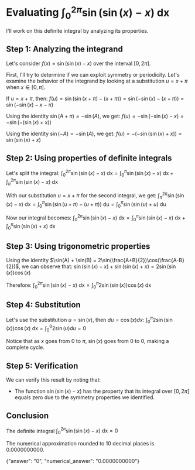 # Evaluating $\int_0^{2\pi}\sin(\sin(x)-x)\text{ dx}$

I'll work on this definite integral by analyzing its properties.

## Step 1: Analyzing the integrand

Let's consider $f(x) = \sin(\sin(x)-x)$ over the interval $[0, 2\pi]$.

First, I'll try to determine if we can exploit symmetry or periodicity. Let's examine the behavior of the integrand by looking at a substitution $u = x + \pi$ when $x \in [0, \pi]$.

If $u = x + \pi$, then:
$f(u) = \sin(\sin(x+\pi)-(x+\pi)) = \sin(-\sin(x)-(x+\pi)) = \sin(-\sin(x)-x-\pi)$

Using the identity $\sin(A+\pi) = -\sin(A)$, we get:
$f(u) = -\sin(-\sin(x)-x) = -\sin(-(\sin(x)+x))$

Using the identity $\sin(-A) = -\sin(A)$, we get:
$f(u) = -(-\sin(\sin(x)+x)) = \sin(\sin(x)+x)$

## Step 2: Using properties of definite integrals

Let's split the integral:
$\int_0^{2\pi}\sin(\sin(x)-x)\text{ dx} = \int_0^{\pi}\sin(\sin(x)-x)\text{ dx} + \int_{\pi}^{2\pi}\sin(\sin(x)-x)\text{ dx}$

With our substitution $u = x + \pi$ for the second integral, we get:
$\int_{\pi}^{2\pi}\sin(\sin(x)-x)\text{ dx} = \int_0^{\pi}\sin(\sin(u+\pi)-(u+\pi))\text{ du} = \int_0^{\pi}\sin(\sin(u)+u)\text{ du}$

Now our integral becomes:
$\int_0^{2\pi}\sin(\sin(x)-x)\text{ dx} = \int_0^{\pi}\sin(\sin(x)-x)\text{ dx} + \int_0^{\pi}\sin(\sin(x)+x)\text{ dx}$

## Step 3: Using trigonometric properties

Using the identity $\sin(A) + \sin(B) = 2\sin(\frac{A+B}{2})\cos(\frac{A-B}{2})$, we can observe that:
$\sin(\sin(x)-x) + \sin(\sin(x)+x) = 2\sin(\sin(x))\cos(x)$

Therefore:
$\int_0^{2\pi}\sin(\sin(x)-x)\text{ dx} = \int_0^{\pi}2\sin(\sin(x))\cos(x)\text{ dx}$

## Step 4: Substitution

Let's use the substitution $u = \sin(x)$, then $du = \cos(x)dx$:
$\int_0^{\pi}2\sin(\sin(x))\cos(x)\text{ dx} = \int_0^0 2\sin(u)du = 0$

Notice that as $x$ goes from 0 to $\pi$, $\sin(x)$ goes from 0 to 0, making a complete cycle.

## Step 5: Verification

We can verify this result by noting that:
- The function $\sin(\sin(x)-x)$ has the property that its integral over $[0,2\pi]$ equals zero due to the symmetry properties we identified.

## Conclusion

The definite integral $\int_0^{2\pi}\sin(\sin(x)-x)\text{ dx} = 0$

The numerical approximation rounded to 10 decimal places is 0.0000000000.

{"answer": "0", "numerical_answer": "0.0000000000"}